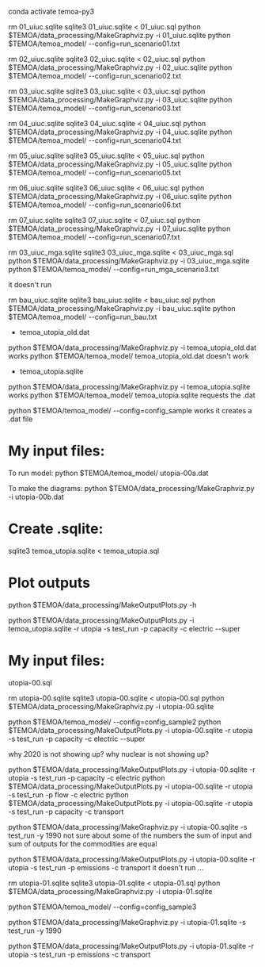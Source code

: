 conda activate temoa-py3

rm 01_uiuc.sqlite
sqlite3 01_uiuc.sqlite < 01_uiuc.sql
python $TEMOA/data_processing/MakeGraphviz.py -i 01_uiuc.sqlite
python $TEMOA/temoa_model/ --config=run_scenario01.txt

rm 02_uiuc.sqlite
sqlite3 02_uiuc.sqlite < 02_uiuc.sql
python $TEMOA/data_processing/MakeGraphviz.py -i 02_uiuc.sqlite
python $TEMOA/temoa_model/ --config=run_scenario02.txt

rm 03_uiuc.sqlite
sqlite3 03_uiuc.sqlite < 03_uiuc.sql
python $TEMOA/data_processing/MakeGraphviz.py -i 03_uiuc.sqlite
python $TEMOA/temoa_model/ --config=run_scenario03.txt

rm 04_uiuc.sqlite
sqlite3 04_uiuc.sqlite < 04_uiuc.sql
python $TEMOA/data_processing/MakeGraphviz.py -i 04_uiuc.sqlite
python $TEMOA/temoa_model/ --config=run_scenario04.txt

rm 05_uiuc.sqlite
sqlite3 05_uiuc.sqlite < 05_uiuc.sql
python $TEMOA/data_processing/MakeGraphviz.py -i 05_uiuc.sqlite
python $TEMOA/temoa_model/ --config=run_scenario05.txt

rm 06_uiuc.sqlite
sqlite3 06_uiuc.sqlite < 06_uiuc.sql
python $TEMOA/data_processing/MakeGraphviz.py -i 06_uiuc.sqlite
python $TEMOA/temoa_model/ --config=run_scenario06.txt

rm 07_uiuc.sqlite
sqlite3 07_uiuc.sqlite < 07_uiuc.sql
python $TEMOA/data_processing/MakeGraphviz.py -i 07_uiuc.sqlite
python $TEMOA/temoa_model/ --config=run_scenario07.txt

rm 03_uiuc_mga.sqlite
sqlite3 03_uiuc_mga.sqlite < 03_uiuc_mga.sql
python $TEMOA/data_processing/MakeGraphviz.py -i 03_uiuc_mga.sqlite
python $TEMOA/temoa_model/ --config=run_mga_scenario3.txt

it doesn't run

rm bau_uiuc.sqlite
sqlite3 bau_uiuc.sqlite < bau_uiuc.sql
python $TEMOA/data_processing/MakeGraphviz.py -i bau_uiuc.sqlite
python $TEMOA/temoa_model/ --config=run_bau.txt







* temoa_utopia_old.dat

python $TEMOA/data_processing/MakeGraphviz.py -i temoa_utopia_old.dat
works
python $TEMOA/temoa_model/ temoa_utopia_old.dat
doesn't work

* temoa_utopia.sqlite

python $TEMOA/data_processing/MakeGraphviz.py -i temoa_utopia.sqlite
works
python $TEMOA/temoa_model/ temoa_utopia.sqlite
requests the .dat

python $TEMOA/temoa_model/ --config=config_sample
works
it creates a .dat file

# My input files:

To run model:
python $TEMOA/temoa_model/ utopia-00a.dat

To make the diagrams:
python $TEMOA/data_processing/MakeGraphviz.py -i utopia-00b.dat

# Create .sqlite:

sqlite3 temoa_utopia.sqlite < temoa_utopia.sql

# Plot outputs

python $TEMOA/data_processing/MakeOutputPlots.py -h

python $TEMOA/data_processing/MakeOutputPlots.py -i temoa_utopia.sqlite -r utopia -s test_run -p capacity -c electric --super

# My input files:

utopia-00.sql

rm utopia-00.sqlite
sqlite3 utopia-00.sqlite < utopia-00.sql
python $TEMOA/data_processing/MakeGraphviz.py -i utopia-00.sqlite

python $TEMOA/temoa_model/ --config=config_sample2
python $TEMOA/data_processing/MakeOutputPlots.py -i utopia-00.sqlite -r utopia -s test_run -p capacity -c electric --super

why 2020 is not showing up?
why nuclear is not showing up?

python $TEMOA/data_processing/MakeOutputPlots.py -i utopia-00.sqlite -r utopia -s test_run -p capacity -c electric
python $TEMOA/data_processing/MakeOutputPlots.py -i utopia-00.sqlite -r utopia -s test_run -p flow -c electric
python $TEMOA/data_processing/MakeOutputPlots.py -i utopia-00.sqlite -r utopia -s test_run -p capacity -c transport

python $TEMOA/data_processing/MakeGraphviz.py -i utopia-00.sqlite -s test_run -y 1990
not sure about some of the numbers
the sum of input and sum of outputs for the commodities are equal

python $TEMOA/data_processing/MakeOutputPlots.py -i utopia-00.sqlite -r utopia -s test_run -p emissions -c transport
it doesn't run ...

rm utopia-01.sqlite
sqlite3 utopia-01.sqlite < utopia-01.sql
python $TEMOA/data_processing/MakeGraphviz.py -i utopia-01.sqlite

python $TEMOA/temoa_model/ --config=config_sample3

python $TEMOA/data_processing/MakeGraphviz.py -i utopia-01.sqlite -s test_run -y 1990


python $TEMOA/data_processing/MakeOutputPlots.py -i utopia-01.sqlite -r utopia -s test_run -p emissions -c transport
